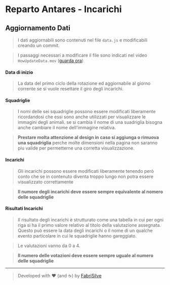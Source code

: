 # Reparto Antares - Incarichi

## Aggiornamento Dati
> I dati aggiornabili sono contenuti nel file `data.js` e modificabili creando un commit.

> I passaggi necessari a modificare il file sono indicati nel video `HowUpdateData.mov` ([guarda ora](./HowUpdateData.mov))

#### Data di inizio
> La data del primo ciclo della rotazione ed aggiornabile al giorno corrente se si vuole resettare il giro degli incarichi.

#### Squadriglie
> I nomi delle sei squadriglie possono essere modificati liberamente ricordandosi che essi sono anche utilizzati per visualizzare le immagini degli animali. se si cambia il nome di una suadriglia bisogna anche cambiare il nome dell'immagine relativa.

> **Prestare molta attenzione al design in caso si aggiunga o rimuova una squadriglia** perche molte dimensioni nella pagina non saranno piu valide per permetterne una corretta visualizzazione.

#### Incarichi
> Gli incarichi possono essere modificati liberamente tenendo però conto che se in contenuto diventa troppo lungo non potra essere visualizzato correttamente

> **Il numore degli incarichi deve essere sempre equivalente al nomero delle squadriglie**

#### Risultati Incarichi
> Il risultato degli incarichi è strutturato come una tabella in cui per ogni riga si ha il primo valore relativo al titolo della valutazione assegnata. Questo può essere la data degli incarichi o il nome di un qualche evento particolare in cui le squadriglie hanno gareggiato.

>Le valutazioni vanno da 0 a 4.

> **Il numero delle votazioni deve essere sempre uguale al numero delle squadriglie**

---

> Developed with ❤️ (and ☕️) by [FabriSilve](https://github.com/FabriSilve)


